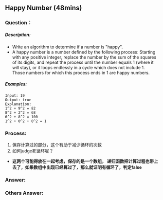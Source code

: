 ## Happy Number (48mins)

### Question：

##### Description:
* Write an algorithm to determine if a number is "happy".
* A happy number is a number defined by the following process: Starting with any positive integer, replace the number by the sum of the squares of its digits, and repeat the process until the number equals 1 (where it will stay), or it loops endlessly in a cycle which does not include 1. Those numbers for which this process ends in 1 are happy numbers.

<!-- ##### Note:
* Your algorithm should have a linear runtime complexity. Could you implement it without using extra memory? -->

##### Examples:
```
Input: 19
Output: true
Explanation:
1^2 + 9^2 = 82
8^2 + 2^2 = 68
6^2 + 8^2 = 100
1^2 + 0^2 + 0^2 = 1
```

### Process:
1. 保存计算过的部分，这个有助于减少循环的次数
2. 如何judge死循环呢？

- **这两个可能得放在一起考虑，保存的是一个数组，
递归函数把计算过程也带上去了，如果数组中出现已经算过了，那么就证明有循环了，判定false**

### Answer:

### Others Answer: